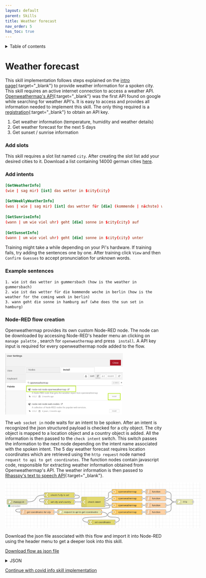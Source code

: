 ```yaml
---
layout: default
parent: Skills
title: Weather forecast
nav_order: 5
has_toc: true
---
```

<details closed markdown="block">
  <summary>
    Table of contents
  </summary>
  {: .text-delta }
1. TOC
{:toc}
</details>

# Weather forecast

This skill implementation follows steps explained on the [intro page](intro/skill-intro.html){:target="_blank"} to provide weather information for a spoken city. This skill requires an active internet connection to access a weather API. [Openweathermap's API](https://openweathermap.org/){:target="_blank"} was the first API found on google while searching for weather API's. It is easy to access and provides all information needed to implement this skill. The only thing required is a [registration](https://home.openweathermap.org/users/sign_up){:target="_blank"} to obtain an API key.

1. Get weather information (temperature, humidity and weather details)
2. Get weather forecast for the next 5 days
3. Get sunset / sunrise information 

### Add slots

This skill requires a slot list named ```city```. After creating the slot list add your desired cities to it. 
Download a list containing 14000 german cities <a href="../files/cities.txt" download>here</a>.

### Add intents

```conf
[GetWeatherInfo]
(wie | sag mir) [ist] das wetter in $city{city}

[GetWeeklyWeatherInfo]
(was | wie | sag mir) [ist] das wetter für [die] (kommende | nächste) woche in $city{city}

[GetSunriseInfo]
(wann | um wie viel uhr) geht [die] sonne in $city{city} auf

[GetSunsetInfo]
(wann | um wie viel uhr) geht [die] sonne in $city{city} unter
```
Training might take a while depending on your Pi's hardware. If training fails, try adding the sentences one by one.
After training click ```View``` and then ```Confirm Guesses``` to accept pronunciation for unknown words.

### Example sentences

```
1. wie ist das wetter in gummersbach (how is the weather in gummersbach)
2. wie ist das wetter für die kommende woche in berlin (how is the weather for the coming week in berlin)
3. wann geht die sonne in hamburg auf (whe does the sun set in hamburg)
```

### Node-RED flow creation
Openweathermap provides its own custom Node-RED node. The node can be downloaded by accessing Node-RED's header menu an clicking on ``` manage palette``` , search for ```openweathermap``` and press ``` install```. A API key input is required for every openweathermap node added to the flow.

<img src="../img/openweather_install.png" style="max-width: 75%;"/>

The ```web socket in``` node waits for an intent to be spoken. After an intent is recognized the json structured payload is checked for a city object. The city object is mapped to a location object and a country object is added. All the information  is then passed to the ```check intent``` switch. This switch passes the information to the next node depending on the intent name associated with the spoken intent. The 5 day weather forecast requires location coordinates which are retrieved using the ```http request``` node named ```request to api to get coordinates```. The function nodes contain javascript code, responsible for extracting weather information obtained from Openweathermap's API. The weather information is then passed to [Rhasspy's text to speech API](/skills/intro/skill-nodered-intro.html#accessing-rhasspys-text-to-speech-api){:target="_blank"}.

<img src="../img/flow_weather.png" style="max-width: 125%;"/>

Download the json file associated with this flow and import it into Node-RED using the header menu to get a deeper look into this skill.

<a href="../files/flow_weather.json" download>Download flow as json file</a>

<details closed markdown="block">
  <summary>
    JSON
  </summary>
```conf
[
    {
        "id": "56873a2d.9358bc",
        "type": "tab",
        "label": "Weather",
        "disabled": false,
        "info": ""
    },
    {
        "id": "471b9b91.a2b854",
        "type": "http request",
        "z": "56873a2d.9358bc",
        "name": "TTS",
        "method": "POST",
        "ret": "txt",
        "paytoqs": "ignore",
        "url": "http://192.168.0.177:12101/api/text-to-speech",
        "tls": "",
        "persist": false,
        "proxy": "",
        "authType": "",
        "x": 1070,
        "y": 280,
        "wires": [
            []
        ]
    },
    {
        "id": "da2d3ec0.f1977",
        "type": "change",
        "z": "56873a2d.9358bc",
        "name": "set city and country",
        "rules": [
            {
                "t": "move",
                "p": "slots.city",
                "pt": "msg",
                "to": "location.city",
                "tot": "msg"
            },
            {
                "t": "set",
                "p": "location.country",
                "pt": "msg",
                "to": "germany",
                "tot": "str"
            }
        ],
        "action": "",
        "property": "",
        "from": "",
        "to": "",
        "reg": false,
        "x": 330,
        "y": 280,
        "wires": [
            [
                "13cb1785.8df5c8"
            ]
        ]
    },
    {
        "id": "e6afaaa1.ef1d38",
        "type": "function",
        "z": "56873a2d.9358bc",
        "name": "",
        "func": "msg = {payload: \"Hier ist das Wetter für \" + msg.location.city + \": \" +  msg.payload[0].weather[0].description + \", bei \" + Math.round(msg.payload[0].main.temp) + \" Grad. Die Luftfeuchtigkeit beträgt: \" + msg.payload[0].main.humidity + \" %.\"};\nreturn msg;\n\n\n\n\n/*\nmsg = {payload: \"Hier ist das Wetter für \" + msg.payload.location + \": \" +  msg.payload.detail + \", bei \" + Math.round(msg.payload.tempc) + \" Grad. Die Luftfeuchtigkeit beträgt: \" + msg.payload.humidity + \" %.\"};\nreturn msg;\n*/",
        "outputs": 1,
        "noerr": 0,
        "initialize": "",
        "finalize": "",
        "x": 900,
        "y": 220,
        "wires": [
            [
                "471b9b91.a2b854"
            ]
        ]
    },
    {
        "id": "7bdae2cc.0d140c",
        "type": "function",
        "z": "56873a2d.9358bc",
        "name": "",
        "func": "var time = msg.payload.sunrise;\nvar date = new Date(time * 1000);\nvar hours = date.getHours();\nvar minutes = date.getMinutes();\nmsg = {payload: \"Die Sonne in \" + msg.payload.location + \" geht um \" + hours + \" Uhr\" + minutes + \" auf.\"};\nreturn msg;\n\n\n ",
        "outputs": 1,
        "noerr": 0,
        "initialize": "",
        "finalize": "",
        "x": 900,
        "y": 260,
        "wires": [
            [
                "471b9b91.a2b854"
            ]
        ]
    },
    {
        "id": "e8365b5d.1ec958",
        "type": "function",
        "z": "56873a2d.9358bc",
        "name": "",
        "func": "var time = msg.payload.sunset;\nvar date = new Date(time * 1000);\nvar hours = date.getHours();\nvar minutes = date.getMinutes();\nmsg = {payload: \"Die Sonne in \" + msg.payload.location + \" geht um \" + hours + \" Uhr\" + minutes + \" unter.\"};\nreturn msg;\n\n\n ",
        "outputs": 1,
        "noerr": 0,
        "initialize": "",
        "finalize": "",
        "x": 900,
        "y": 300,
        "wires": [
            [
                "471b9b91.a2b854"
            ]
        ]
    },
    {
        "id": "792aa1a1.6b9108",
        "type": "function",
        "z": "56873a2d.9358bc",
        "name": "",
        "func": "\nvar days = [\"Sonntag\", \"Montag\", \"Dienstag\", \"Mittwoch\", \"Donnerstag\", \"Freitag\", \"Samstag\"];\nvar today = new Date();\nvar returnMsg = \"Hier ist das Wetter für die kommenden Tage in \" + msg.entities[0].value + \". \";\nvar i = 0;\nfor (x of msg.payload.daily) {\n   y = new Date(x.dt * 1000); \n   if (y.getDay() != today.getDay()) {\n       returnMsg = returnMsg + days[y.getDay()] + \" \" + x.weather[0].description + \", bei \" + Math.round(x.temp.day) + \"Grad. \";\n   }\n}\n\nmsg = {payload: returnMsg};\n//msg = {payload: \"Test: \" + today.getFullYear()+'-'+(today.getMonth()+1)+'-'+today.getDate()+ \" \" + today.getHours() + \":\" + today.getMinutes() + \":\" + today.getSeconds()};\nreturn msg;\n\n/*\nmsg = {payload: \"Hier ist das Wetter für \" + msg.location.city + \": \" +  msg.payload[0].weather[0].description + \", bei \" + Math.round(msg.payload[0].main.temp) + \" Grad. Die Luftfeuchtigkeit beträgt: \" + msg.payload[0].main.humidity + \" %.\"};\nreturn msg;\n\n\n\n\n/*\nmsg = {payload: \"Hier ist das Wetter für \" + msg.payload.location + \": \" +  msg.payload.detail + \", bei \" + Math.round(msg.payload.tempc) + \" Grad. Die Luftfeuchtigkeit beträgt: \" + msg.payload.humidity + \" %.\"};\nreturn msg;\n*/",
        "outputs": 1,
        "noerr": 0,
        "initialize": "",
        "finalize": "",
        "x": 900,
        "y": 340,
        "wires": [
            [
                "471b9b91.a2b854"
            ]
        ]
    },
    {
        "id": "f3001c54.acfee",
        "type": "function",
        "z": "56873a2d.9358bc",
        "name": "get coordinates for city",
        "func": "msg.url = \"http://open.mapquestapi.com/geocoding/v1/address?key=hYS7bGx4JjHrBGKTz8wfoTkg5aFKN9ai&location=\" + msg.location.city + \",DE\";\nreturn msg;",
        "outputs": 1,
        "noerr": 0,
        "initialize": "",
        "finalize": "",
        "x": 200,
        "y": 340,
        "wires": [
            [
                "44c83719.b3c04"
            ]
        ]
    },
    {
        "id": "44c83719.b3c04",
        "type": "http request",
        "z": "56873a2d.9358bc",
        "name": "request to api to get coordinates",
        "method": "GET",
        "ret": "obj",
        "paytoqs": "ignore",
        "url": "",
        "tls": "",
        "persist": false,
        "proxy": "",
        "authType": "",
        "x": 450,
        "y": 340,
        "wires": [
            [
                "a11e44bb.ebe798"
            ]
        ]
    },
    {
        "id": "a11e44bb.ebe798",
        "type": "change",
        "z": "56873a2d.9358bc",
        "name": "set coordinates",
        "rules": [
            {
                "t": "move",
                "p": "payload.results[0].locations[0].latLng.lat",
                "pt": "msg",
                "to": "location.lat",
                "tot": "msg"
            },
            {
                "t": "move",
                "p": "payload.results[0].locations[0].latLng.lng",
                "pt": "msg",
                "to": "location.lon",
                "tot": "msg"
            }
        ],
        "action": "",
        "property": "",
        "from": "",
        "to": "",
        "reg": false,
        "x": 580,
        "y": 400,
        "wires": [
            [
                "1255db08.dd5ecd"
            ]
        ]
    },
    {
        "id": "13cb1785.8df5c8",
        "type": "switch",
        "z": "56873a2d.9358bc",
        "name": "check intent",
        "property": "intent.name",
        "propertyType": "msg",
        "rules": [
            {
                "t": "eq",
                "v": "GetWeatherInfo",
                "vt": "str"
            },
            {
                "t": "eq",
                "v": "GetSunriseInfo",
                "vt": "str"
            },
            {
                "t": "eq",
                "v": "GetSunsetInfo",
                "vt": "str"
            },
            {
                "t": "eq",
                "v": "GetWeeklyWeatherInfo",
                "vt": "str"
            }
        ],
        "checkall": "false",
        "repair": false,
        "outputs": 4,
        "x": 530,
        "y": 280,
        "wires": [
            [
                "d15788cf.54c868"
            ],
            [
                "1a11cd5d.fdb1c3"
            ],
            [
                "9dfda428.a27bd8"
            ],
            [
                "f3001c54.acfee"
            ]
        ]
    },
    {
        "id": "1713a7b4.6d327",
        "type": "websocket in",
        "z": "56873a2d.9358bc",
        "name": "rhasspy in",
        "server": "5999adec.e962a4",
        "client": "",
        "x": 80,
        "y": 280,
        "wires": [
            [
                "432f009f.72f6c"
            ]
        ]
    },
    {
        "id": "432f009f.72f6c",
        "type": "switch",
        "z": "56873a2d.9358bc",
        "name": "check if city is set",
        "property": "slots.city",
        "propertyType": "msg",
        "rules": [
            {
                "t": "nnull"
            }
        ],
        "checkall": "true",
        "repair": false,
        "outputs": 1,
        "x": 330,
        "y": 240,
        "wires": [
            [
                "da2d3ec0.f1977"
            ]
        ]
    },
    {
        "id": "d15788cf.54c868",
        "type": "openweathermap",
        "z": "56873a2d.9358bc",
        "name": "",
        "wtype": "forecast",
        "lon": "",
        "lat": "",
        "city": "",
        "country": "",
        "language": "de",
        "x": 730,
        "y": 220,
        "wires": [
            [
                "e6afaaa1.ef1d38"
            ]
        ]
    },
    {
        "id": "1a11cd5d.fdb1c3",
        "type": "openweathermap",
        "z": "56873a2d.9358bc",
        "name": "",
        "wtype": "current",
        "lon": "",
        "lat": "",
        "city": "",
        "country": "",
        "language": "de",
        "x": 730,
        "y": 260,
        "wires": [
            [
                "7bdae2cc.0d140c"
            ]
        ]
    },
    {
        "id": "9dfda428.a27bd8",
        "type": "openweathermap",
        "z": "56873a2d.9358bc",
        "name": "",
        "wtype": "current",
        "lon": "",
        "lat": "",
        "city": "",
        "country": "",
        "language": "de",
        "x": 730,
        "y": 300,
        "wires": [
            [
                "e8365b5d.1ec958"
            ]
        ]
    },
    {
        "id": "1255db08.dd5ecd",
        "type": "openweathermap",
        "z": "56873a2d.9358bc",
        "name": "",
        "wtype": "onecall",
        "lon": "",
        "lat": "",
        "city": "",
        "country": "",
        "language": "de",
        "x": 730,
        "y": 340,
        "wires": [
            [
                "792aa1a1.6b9108"
            ]
        ]
    },
    {
        "id": "5999adec.e962a4",
        "type": "websocket-listener",
        "path": "ws://192.168.0.177:12101/api/events/intent",
        "wholemsg": "true"
    }
]
```
</details>

[Continue with covid info skill implementation](skill-covid.html)